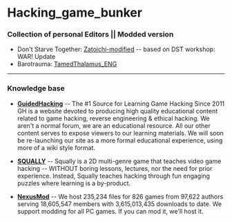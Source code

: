 # Hacking_game_bunker
### Collection of personal **Editors || Modded version**

+ Don't Starve Together: [Zatoichi-modified](https://github.com/zard777/Zatoichi-modified) -- based on DST workshop: WAR! Update
+ Barotrauma: [TamedThalamus_ENG](https://steamcommunity.com/sharedfiles/filedetails/?id=2942011604) 

-------------


### Knowledge base 

+ **[GuidedHacking](https://guidedhacking.com)** -- The #1 Source for Learning Game Hacking Since 2011
GH is a website devoted to producing high quality educational content related to game hacking, reverse engineering & ethical hacking.
We aren't a normal forum, we are an educational resource. All our other content serves to expose viewers to our learning materials.
We will soon be re-launching our site as a more formal educational experience, using more of a wiki style format.

+ **[SQUALLY](https://squallygame.com)** -- Squally is a 2D multi-genre game that teaches video game hacking -- WITHOUT boring lessons, lectures, nor the need for prior experience. Instead, Squally teaches hacking through fun engaging puzzles where learning is a by-product. 

+ **[NexusMod](https://www.nexusmods.com)** -- We host 235,234 files for 826 games from 97,622 authors serving 18,605,547 members with 3,615,013,435 downloads to date. We support modding for all PC games. If you can mod it, we'll host it.

